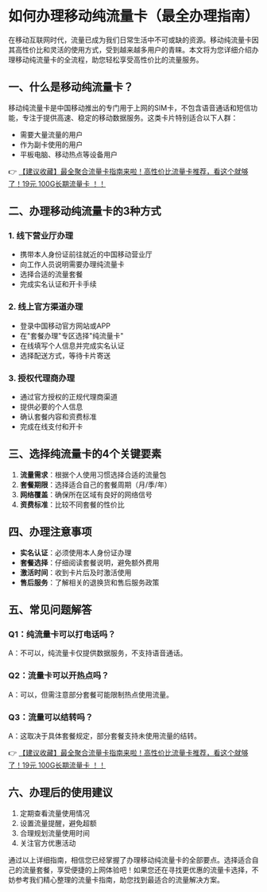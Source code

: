 # 如何办理移动纯流量卡（最全办理指南）

在移动互联网时代，流量已成为我们日常生活中不可或缺的资源。移动纯流量卡因其高性价比和灵活的使用方式，受到越来越多用户的青睐。本文将为您详细介绍办理移动纯流量卡的全流程，助您轻松享受高性价比的流量服务。

## 一、什么是移动纯流量卡？

移动纯流量卡是中国移动推出的专门用于上网的SIM卡，不包含语音通话和短信功能，专注于提供高速、稳定的移动数据服务。这类卡片特别适合以下人群：
- 需要大量流量的用户
- 作为副卡使用的用户
- 平板电脑、移动热点等设备用户

👉 [【建议收藏】最全聚合流量卡指南来啦！高性价比流量卡推荐，看这个就够了！19元 100G长期流量卡 ！！](https://bit.ly/Liuliangka)

## 二、办理移动纯流量卡的3种方式

### 1. 线下营业厅办理
- 携带本人身份证前往就近的中国移动营业厅
- 向工作人员说明需要办理纯流量卡
- 选择合适的流量套餐
- 完成实名认证和开卡手续

### 2. 线上官方渠道办理
- 登录中国移动官方网站或APP
- 在"套餐办理"专区选择"纯流量卡"
- 在线填写个人信息并完成实名认证
- 选择配送方式，等待卡片寄送

### 3. 授权代理商办理
- 通过官方授权的正规代理商渠道
- 提供必要的个人信息
- 确认套餐内容和资费标准
- 完成在线支付和开卡

## 三、选择纯流量卡的4个关键要素

1. **流量需求**：根据个人使用习惯选择合适的流量包
2. **套餐期限**：选择适合自己的套餐周期（月/季/年）
3. **网络覆盖**：确保所在区域有良好的网络信号
4. **资费标准**：比较不同套餐的性价比

## 四、办理注意事项

- **实名认证**：必须使用本人身份证办理
- **套餐选择**：仔细阅读套餐说明，避免额外费用
- **激活时间**：收到卡片后及时激活使用
- **售后服务**：了解相关的退换货和售后服务政策

## 五、常见问题解答

### Q1：纯流量卡可以打电话吗？
A：不可以，纯流量卡仅提供数据服务，不支持语音通话。

### Q2：流量卡可以开热点吗？
A：可以，但需注意部分套餐可能限制热点使用流量。

### Q3：流量可以结转吗？
A：这取决于具体套餐规定，部分套餐支持未使用流量的结转。

👉 [【建议收藏】最全聚合流量卡指南来啦！高性价比流量卡推荐，看这个就够了！19元 100G长期流量卡 ！！](https://bit.ly/Liuliangka)

## 六、办理后的使用建议

1. 定期查看流量使用情况
2. 设置流量提醒，避免超额
3. 合理规划流量使用时间
4. 关注官方优惠活动

通过以上详细指南，相信您已经掌握了办理移动纯流量卡的全部要点。选择适合自己的流量套餐，享受便捷的上网体验吧！如果您还在寻找更优惠的流量卡选择，不妨参考我们精心整理的流量卡指南，助您找到最适合的流量解决方案。